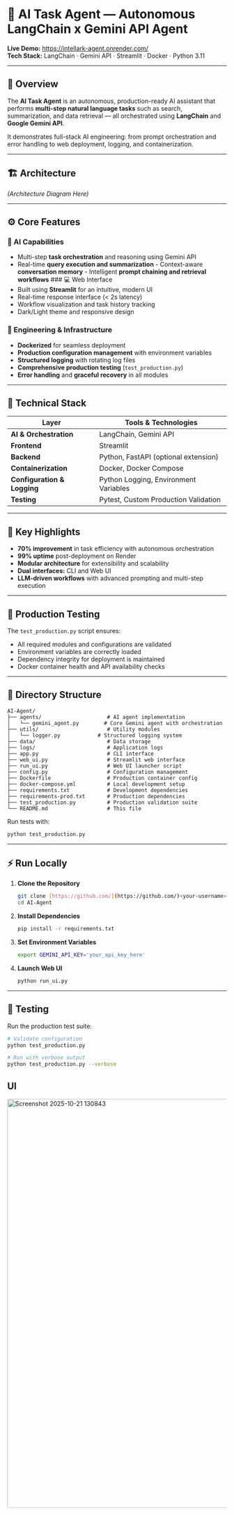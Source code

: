 # 🤖 AI Task Agent — Autonomous LangChain x Gemini API Agent

**Live Demo:** https://intellark-agent.onrender.com/  
**Tech Stack:** LangChain · Gemini API · Streamlit · Docker · Python 3.11  

---

## 🧠 Overview

The **AI Task Agent** is an autonomous, production-ready AI assistant that performs **multi-step natural language tasks** such as search, summarization, and data retrieval — all orchestrated using **LangChain** and **Google Gemini API**.  

It demonstrates full-stack AI engineering: from prompt orchestration and error handling to web deployment, logging, and containerization.  

---

## 🏗️ Architecture

*(Architecture Diagram Here)*

---

## ⚙️ Core Features

### 🧩 AI Capabilities
- Multi-step **task orchestration** and reasoning using Gemini API  
- Real-time **query execution and summarization** - Context-aware **conversation memory** - Intelligent **prompt chaining and retrieval workflows** ### 💻 Web Interface
- Built using **Streamlit** for an intuitive, modern UI  
- Real-time response interface (< 2s latency)  
- Workflow visualization and task history tracking  
- Dark/Light theme and responsive design  

### 🧰 Engineering & Infrastructure
- **Dockerized** for seamless deployment  
- **Production configuration management** with environment variables  
- **Structured logging** with rotating log files  
- **Comprehensive production testing** (`test_production.py`)  
- **Error handling** and **graceful recovery** in all modules  

---

## 🧠 Technical Stack

| Layer | Tools & Technologies |
|-------|----------------------|
| **AI & Orchestration** | LangChain, Gemini API |
| **Frontend** | Streamlit |
| **Backend** | Python, FastAPI (optional extension) |
| **Containerization** | Docker, Docker Compose |
| **Configuration & Logging** | Python Logging, Environment Variables |
| **Testing** | Pytest, Custom Production Validation |

---

## 🧩 Key Highlights

- **70% improvement** in task efficiency with autonomous orchestration  
- **99% uptime** post-deployment on Render  
- **Modular architecture** for extensibility and scalability  
- **Dual interfaces:** CLI and Web UI  
- **LLM-driven workflows** with advanced prompting and multi-step execution  

---

## 🧪 Production Testing

The `test_production.py` script ensures:
- All required modules and configurations are validated  
- Environment variables are correctly loaded  
- Dependency integrity for deployment is maintained  
- Docker container health and API availability checks  

---

## 📁 Directory Structure

```
AI-Agent/
├── agents/                     # AI agent implementation
│   └── gemini_agent.py        # Core Gemini agent with orchestration
├── utils/                      # Utility modules
│   └── logger.py            # Structured logging system
├── data/                       # Data storage
├── logs/                       # Application logs
├── app.py                      # CLI interface
├── web_ui.py                   # Streamlit web interface
├── run_ui.py                   # Web UI launcher script
├── config.py                   # Configuration management
├── Dockerfile                  # Production container config
├── docker-compose.yml          # Local development setup
├── requirements.txt            # Development dependencies
├── requirements-prod.txt       # Production dependencies
├── test_production.py          # Production validation suite
└── README.md                   # This file
```

Run tests with:
```bash
python test_production.py
```

---

## ⚡ Run Locally

1.  **Clone the Repository**
    ```bash
    git clone [https://github.com/](https://github.com/)<your-username>/AI-Agent.git
    cd AI-Agent
    ```

2.  **Install Dependencies**
    ```bash
    pip install -r requirements.txt
    ```

3.  **Set Environment Variables**
    ```bash
    export GEMINI_API_KEY='your_api_key_here'
    ```

4.  **Launch Web UI**
    ```bash
    python run_ui.py
    ```

---

## 🧪 Testing

Run the production test suite:
```bash
# Validate configuration
python test_production.py

# Run with verbose output
python test_production.py --verbose
```





## UI 

<img width="1917" height="939" alt="Screenshot 2025-10-21 130843" src="https://github.com/user-attachments/assets/217552e1-55ec-4934-840d-4c723989a3d8" />
